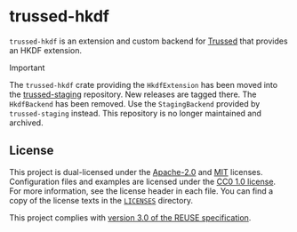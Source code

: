<!--
Copyright (C) Nitrokey GmbH
SPDX-License-Identifier: CC0-1.0
-->

# trussed-hkdf

`trussed-hkdf` is an extension and custom backend for [Trussed][] that provides an HKDF extension.

> [!IMPORTANT]  
> The `trussed-hkdf` crate providing the `HkdfExtension` has been moved into the [trussed-staging][] repository.
> New releases are tagged there.
> The `HkdfBackend` has been removed.
> Use the `StagingBackend` provided by `trussed-staging` instead.
> This repository is no longer maintained and archived.

[Trussed]: https://github.com/trussed-dev/trussed
[trussed-staging]: https://github.com/trussed-dev/trussed-staging

## License

This project is dual-licensed under the [Apache-2.0][] and [MIT][] licenses.
Configuration files and examples are licensed under the [CC0 1.0
license][CC0-1.0].  For more information, see the license header in each file.
You can find a copy of the license texts in the [`LICENSES`](./LICENSES)
directory.

[Apache-2.0]: https://opensource.org/licenses/Apache-2.0
[MIT]: https://opensource.org/licenses/MIT
[CC0-1.0]: https://creativecommons.org/publicdomain/zero/1.0/

This project complies with [version 3.0 of the REUSE specification][reuse].

[reuse]: https://reuse.software/practices/3.0/
